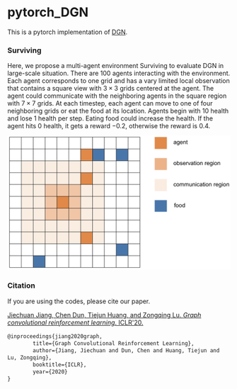 # pytorch_DGN

This is a pytorch implementation of [DGN](https://arxiv.org/abs/1810.09202).


### Surviving

Here, we propose a multi-agent environment Surviving to evaluate DGN in large-scale situation. There are $100$ agents interacting with the environment. Each agent corresponds to one grid and has a vary limited local observation that contains a square view with $3 \times 3$ grids centered at the agent. The agent could communicate with the neighboring agents in the square region with $7 \times 7$ grids. At each timestep, each
 agent can move to one of four neighboring grids or eat the food at its location. Agents begin with $10$ health and lose $1$ health per step. Eating food could increase the health. If the agent hits $0$ health, it gets a reward $-0.2$, otherwise the reward is $0.4$. 

<img src="surviving.png" alt="Surviving" style="zoom:70%;" />


### Citation

If you are using the codes, please cite our paper.

[Jiechuan Jiang, Chen Dun, Tiejun Huang, and Zongqing Lu. *Graph convolutional reinforcement learning*. ICLR'20.](https://arxiv.org/abs/1810.09202)

	@inproceedings{jiang2020graph,
	    	title={Graph Convolutional Reinforcement Learning},
	    	author={Jiang, Jiechuan and Dun, Chen and Huang, Tiejun and Lu, Zongqing},
	    	booktitle={ICLR},
	    	year={2020}
	}
